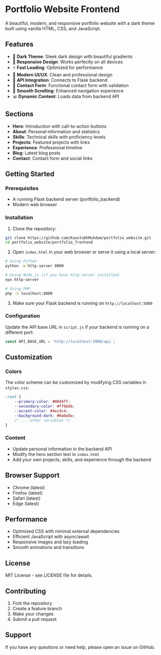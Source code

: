 # Portfolio Website Frontend

A beautiful, modern, and responsive portfolio website with a dark theme built using vanilla HTML, CSS, and JavaScript.

## Features

- 🌙 **Dark Theme**: Sleek dark design with beautiful gradients
- 📱 **Responsive Design**: Works perfectly on all devices
- ⚡ **Fast Loading**: Optimized for performance
- 🎨 **Modern UI/UX**: Clean and professional design
- 🔗 **API Integration**: Connects to Flask backend
- 📧 **Contact Form**: Functional contact form with validation
- 🎯 **Smooth Scrolling**: Enhanced navigation experience
- 📊 **Dynamic Content**: Loads data from backend API

## Sections

- **Hero**: Introduction with call-to-action buttons
- **About**: Personal information and statistics
- **Skills**: Technical skills with proficiency levels
- **Projects**: Featured projects with links
- **Experience**: Professional timeline
- **Blog**: Latest blog posts
- **Contact**: Contact form and social links

## Getting Started

### Prerequisites

- A running Flask backend server (portfolio_backend)
- Modern web browser

### Installation

1. Clone the repository:
```bash
git clone https://github.com/KaustubhMukdam/portfolio_website.git
cd portfolio_website/portfolio_frontend
```

2. Open `index.html` in your web browser or serve it using a local server:

```bash
# Using Python
python -m http.server 8000

# Using Node.js (if you have http-server installed)
npx http-server

# Using PHP
php -S localhost:8000
```

3. Make sure your Flask backend is running on `http://localhost:5000`

### Configuration

Update the API base URL in `script.js` if your backend is running on a different port:

```javascript
const API_BASE_URL = 'http://localhost:5000/api';
```

## Customization

### Colors

The color scheme can be customized by modifying CSS variables in `styles.css`:

```css
:root {
    --primary-color: #00d4ff;
    --secondary-color: #ff6b6b;
    --accent-color: #4ecdc4;
    --background-dark: #0a0a0a;
    /* ... other variables */
}
```

### Content

- Update personal information in the backend API
- Modify the hero section text in `index.html`
- Add your own projects, skills, and experience through the backend

## Browser Support

- Chrome (latest)
- Firefox (latest)
- Safari (latest)
- Edge (latest)

## Performance

- Optimized CSS with minimal external dependencies
- Efficient JavaScript with async/await
- Responsive images and lazy loading
- Smooth animations and transitions

## License

MIT License - see LICENSE file for details.

## Contributing

1. Fork the repository
2. Create a feature branch
3. Make your changes
4. Submit a pull request

## Support

If you have any questions or need help, please open an issue on GitHub.

